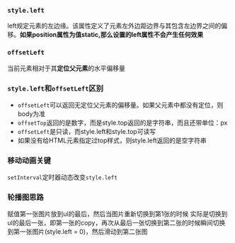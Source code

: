 ### `style.left`

left规定元素的左边缘。该属性定义了元素左外边距边界与其包含左边界之间的偏移。**如果position属性为值static,那么设置的left属性不会产生任何效果**

### `offsetLeft`
当前元素相对于其**定位父元素**的水平偏移量

### `style.left`和`offsetLeft`区别
- `offsetLeft`可以返回无定位父元素的偏移量。如果父元素中都没有定位，则body为准
- `offsetTop`返回的是数字，而是style.top返回的是字符串，而且还带单位：px
- `offsetLeft`是只读，而style.left和style.top可读写
- 如果没有给HTML元素指定过top样式，则style.left返回的是空字符串


### 移动动画关键
`setInterval`定时器动态改变`style.left`


### 轮播图思路
赋值第一张图片放到ul的最后，然后当图片重新切换到第1张的时候
实际是切换到ul的最后一张，即第一张的copy，再次从最后一张切换到第二张的时候瞬间切换到第一张图片(style.left = 0)，然后滑动到第二张图